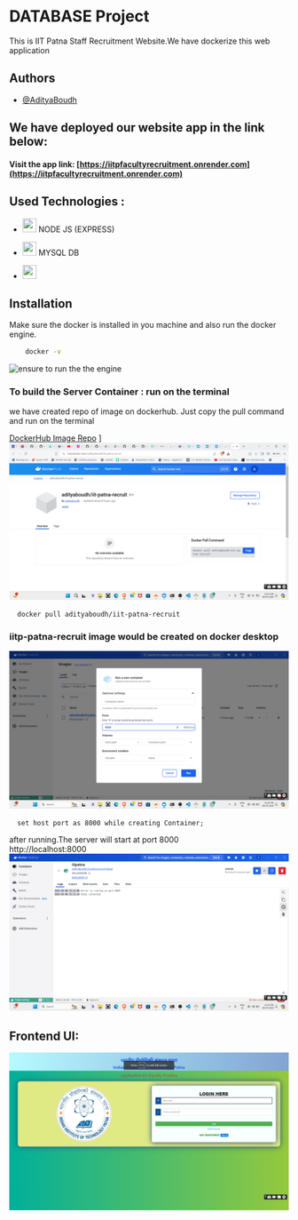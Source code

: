 
# DATABASE Project 
This is IIT Patna Staff Recruitment Website.We have dockerize this web application






## Authors

- [@AdityaBoudh](https://github.com/officialadityaaa)

## We have deployed our website app in the link below:
####  Visit the app link: [https://iitpfacultyrecruitment.onrender.com](https://iitpfacultyrecruitment.onrender.com) 
## Used Technologies :
 
- <img src="https://static-00.iconduck.com/assets.00/node-js-icon-1817x2048-g8tzf91e.png" width="25" height="25"/>   NODE JS (EXPRESS)

- <img src="https://cdn.worldvectorlogo.com/logos/mysql-4.svg" width="25" height="25"/>    MYSQL DB
 
- <img src="https://cdn.worldvectorlogo.com/logos/docker-4.svg" width="25" height="25"/> 




## Installation

 Make sure the docker is installed in you machine and also run the docker engine.

```bash
    docker -v
```
    

![ensure to run the the engine](https://github.com/ahmedG3far44/cloud-final-project-dockerize-web-application/assets/96004565/9387fcdb-6851-4859-8b5c-231db5febbf9")



### To build the Server Container : run on the terminal 
  

we have created repo of image on dockerhub.
Just copy the pull command and run on the terminal

[DockerHub Image Repo](https://hub.docker.com/r/adityaboudh/iit-patna-recruit)
]
![App Screenshot](https://github.com/officialadityaaa/resources/blob/main/Screenshot%20(470).png?raw=true)

```
  docker pull adityaboudh/iit-patna-recruit
  ```
### iitp-patna-recruit image would be created on docker desktop
![App Screenshot](https://github.com/officialadityaaa/resources/blob/main/Screenshot%20(467).png?raw=true)
```
  set host port as 8000 while creating Container;
  ```



  
after running.The server will start at port 8000   
http://localhost:8000
![App Screenshot](https://github.com/officialadityaaa/resources/blob/main/Screenshot%20(469).png?raw=true)


## Frontend UI:




![App Screenshot](https://raw.githubusercontent.com/officialadityaaa/resources/main/Screenshot%20(465).png)
